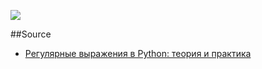 ![](https://s3.tproger.ru/uploads/2017/01/iknowregularexpressions.jpg)

##Source

* [Регулярные выражения в Python: теория и практика](https://tproger.ru/translations/regular-expression-python/)
